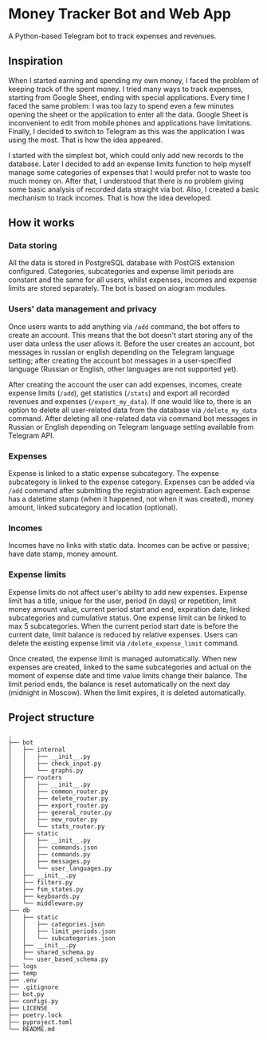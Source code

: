 # Money Tracker Bot and Web App

A Python-based Telegram bot to track expenses and revenues. 

## Inspiration

When I started earning and spending my own money, I faced the problem of keeping track of the spent money. 
I tried many ways to track expenses, starting from Google Sheet, ending with special applications. Every time I faced 
the same problem: I was too lazy to spend even a few minutes opening the sheet or the application to enter all the data. 
Google Sheet is inconvenient to edit from mobile phones and applications have limitations. Finally, I decided to switch 
to Telegram as this was the application I was using the most. That is how the idea appeared. 

I started with the simplest bot, which could only add new records to the database. Later I decided to add an expense 
limits function to help myself manage some categories of expenses that I would prefer not to waste too much money on. 
After that, I understood that there is no problem giving some basic analysis of recorded data straight via bot. Also, 
I created a basic mechanism to track incomes. That is how the idea developed.

## How it works

### Data storing 

All the data is stored in PostgreSQL database with PostGIS extension configured. Categories, subcategories and 
expense limit periods are constant and the same for all users, whilst expenses, incomes and expense limits are stored 
separately. The bot is based on aiogram modules. 

### Users' data management and privacy 

Once users wants to add anything via `/add` command, the bot offers to create an account. This means that the bot doesn't 
start storing any of the user data unless the user allows it. Before the user creates an account, bot messages in russian 
or english depending on the Telegram language setting; after creating the account bot messages in a user-specified language 
(Russian or English, other languages are not supported yet). 

After creating the account the user can add expenses, incomes, create expense limits (`/add`), get statistics (`/stats`) 
and export all recorded revenues and expenses (`/export_my_data`). If one would like to, there is an option to delete 
all user-related data from the database via `/delete_my_data` command. After deleting all one-related data via command 
bot messages in Russian or English depending on Telegram language setting available from Telegram API.

### Expenses 

Expense is linked to a static expense subcategory. The expense subcategory is linked to the expense category. Expenses can 
be added via `/add` command after submitting the registration agreement. Each expense has a datetime stamp 
(when it happened, not when it was created), money amount, linked subcategory and location (optional). 

### Incomes 

Incomes have no links with static data. Incomes can be active or passive; have date stamp, money amount. 

### Expense limits 

Expense limits do not affect user's ability to add new expenses. Expense limit has a title, unique for the user, 
period (in days) or repetition, limit money amount value, current period start and end, expiration date, 
linked subcategories and cumulative status. One expense limit can be linked to max 5 subcategories. 
When the current period start date is before the current date, limit balance is reduced by relative expenses. 
Users can delete the existing expense limit via `/delete_expense_limit` command. 

Once created, the expense limit is managed automatically. When new expenses are created, linked to the same 
subcategories and actual on the moment of expense date and time value limits change their balance. The limit 
period ends, the balance is reset automatically on the next day (midnight in Moscow). When the limit expires, it is 
deleted automatically.


## Project structure 

```
.
├── bot
│   ├── internal
│   │   ├── __init__.py
│   │   ├── check_input.py
│   │   └── graphs.py
│   ├── routers
│   │   ├── __init__.py
│   │   ├── common_router.py
│   │   ├── delete_router.py
│   │   ├── export_router.py
│   │   ├── general_router.py
│   │   ├── new_router.py
│   │   └── stats_router.py
│   ├── static 
│   │   ├── __init__.py
│   │   ├── commands.json
│   │   ├── commands.py
│   │   ├── messages.py
│   │   └── user_languages.py 
│   ├── __init__.py
│   ├── filters.py
│   ├── fsm_states.py
│   ├── keyboards.py
│   └── middleware.py
├── db
│   ├── static
│   │   ├── categories.json
│   │   ├── limit_periods.json
│   │   └── subcategories.json 
│   ├── __init__.py
│   ├── shared_schema.py
│   └── user_based_schema.py
├── logs
├── temp
├── .env
├── .gitignore
├── bot.py
├── configs.py
├── LICENSE
├── poetry.lock
├── pyproject.toml
└── README.md
```